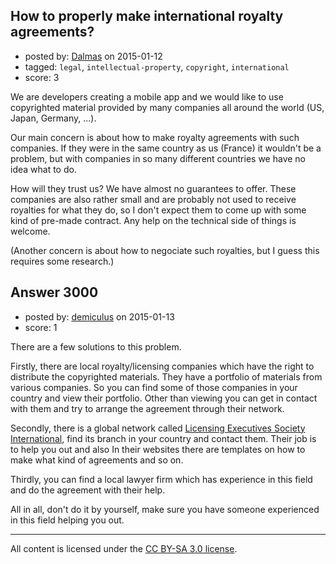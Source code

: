 ## How to properly make international royalty agreements?

- posted by: [Dalmas](https://stackexchange.com/users/254272/dalmas) on 2015-01-12
- tagged: `legal`, `intellectual-property`, `copyright`, `international`
- score: 3

<p>We are developers creating a mobile app and we would like to use copyrighted material provided by many companies all around the world (US, Japan, Germany, ...).</p>

<p>Our main concern is about how to make royalty agreements with such companies. If they were in the same country as us (France) it wouldn't be a problem, but with companies in so many different countries we have no idea what to do.</p>

<p>How will they trust us? We have almost no guarantees to offer. These companies are also rather small and are probably not used to receive royalties for what they do, so I don't expect them to come up with some kind of pre-made contract. Any help on the technical side of things is welcome.</p>

<p>(Another concern is about how to negociate such royalties, but I guess this requires some research.)</p>



## Answer 3000

- posted by: [demiculus](https://stackexchange.com/users/5264485/demiculus) on 2015-01-13
- score: 1

<p>There are a few solutions to this problem.</p>

<p>Firstly, there are local royalty/licensing companies which have the right to distribute the copyrighted materials. They have a portfolio of materials from various companies. So you can find some of those companies in your country and view their portfolio. Other than viewing you can get in contact with them and try to arrange the agreement through their network.</p>

<p>Secondly, there is a global network called <a href="https://www.lesi.org/" rel="nofollow">Licensing Executives Society International</a>, find its branch in your country and contact them. Their job is to help you out and also In their websites there are templates on how to make what kind of agreements and so on.</p>

<p>Thirdly, you can find a local lawyer firm which has experience in this field and do the agreement with their help.</p>

<p>All in all, don't do it by yourself, make sure you have someone experienced in this field helping you out.</p>




---

All content is licensed under the [CC BY-SA 3.0 license](https://creativecommons.org/licenses/by-sa/3.0/).
